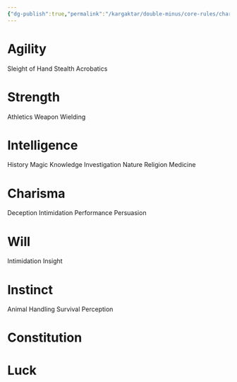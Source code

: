 ```yaml
---
{"dg-publish":true,"permalink":"/kargaktar/double-minus/core-rules/character/main/ability-scores/"}
---
```



# Agility
Sleight of Hand
Stealth
Acrobatics
# Strength
Athletics
Weapon Wielding
# Intelligence
History
Magic Knowledge
Investigation
Nature
Religion
Medicine
# Charisma
Deception
Intimidation
Performance
Persuasion
# Will
Intimidation
Insight
# Instinct
Animal Handling
Survival
Perception
# Constitution

# Luck

